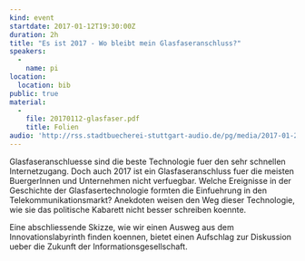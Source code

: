 ```yaml
---
kind: event
startdate: 2017-01-12T19:30:00Z
duration: 2h
title: "Es ist 2017 - Wo bleibt mein Glasfaseranschluss?"
speakers:
  -
    name: pi
location:
  location: bib
public: true
material:
  -
    file: 20170112-glasfaser.pdf
    title: Folien
audio: 'http://rss.stadtbuecherei-stuttgart-audio.de/pg/media/2017-01-24_12012017_cccs_pi_glasfaser.mp3'
---
```

Glasfaseranschluesse sind die beste Technologie fuer den sehr schnellen Internetzugang.
Doch auch 2017 ist ein Glasfaseranschluss fuer die meisten BuergerInnen und Unternehmen nicht verfuegbar.
Welche Ereignisse in der Geschichte der Glasfasertechnologie formten die Einfuehrung in den Telekommunikationsmarkt?
Anekdoten weisen den Weg dieser Technologie, wie sie das politische Kabarett nicht besser schreiben koennte.

Eine abschliessende Skizze, wie wir einen Ausweg aus dem Innovationslabyrinth finden koennen, bietet einen Aufschlag zur Diskussion ueber die Zukunft der Informationsgesellschaft.
